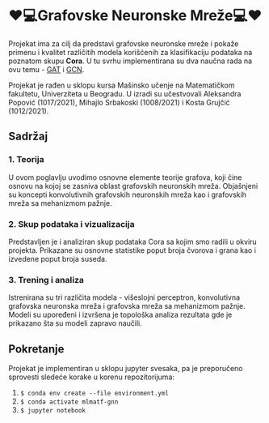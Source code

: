 # :heart::computer:Grafovske Neuronske Mreže:computer::heart:

Projekat ima za cilj da predstavi grafovske neuronske mreže i pokaže primenu i
kvalitet različitih modela korišćenih za klasifikaciju podataka na poznatom
skupu **Cora**. U tu svrhu implementirana su dva naučna rada na ovu temu -
[GAT](https://arxiv.org/abs/1710.10903) i [GCN](https://arxiv.org/abs/1609.02907).

Projekat je rađen u sklopu kursa Mašinsko učenje na Matematičkom fakultetu,
Univerziteta u Beogradu. U izradi su učestvovali Aleksandra Popović (1017/2021),
Mihajlo Srbakoski (1008/2021) i Kosta Grujčić (1012/2021).

## Sadržaj

### 1. Teorija

U ovom poglavlju uvodimo osnovne elemente teorije grafova, koji čine osnovu na
kojoj se zasniva oblast grafovskih neuronskih mreža. Objašnjeni su koncepti
konvolutivnih grafovskih neuronskih mreža kao i grafovskih mreža sa mehanizmom
pažnje.

### 2. Skup podataka i vizualizacija

Predstavljen je i analiziran skup podataka Cora sa kojim smo radili u okviru
projekta. Prikazane su osnovne statistike poput broja čvorova i grana kao i
izvedene poput broja suseda.

### 3. Trening i analiza

Istrenirana su tri različita modela - višeslojni perceptron, konvolutivna
grafovska neuronska mreža i grafovska mreža sa mehanizmom pažnje. Modeli su
upoređeni i izvršena je topološka analiza rezultata gde je prikazano šta su
modeli zapravo naučili.

## Pokretanje
Projekat je implementiran u sklopu jupyter svesaka, pa je preporučeno sprovesti
sledeće korake u korenu repozitorijuma:

1. `$ conda env create --file environment.yml`
2. `$ conda activate mlmatf-gnn`
3. `$ jupyter notebook`